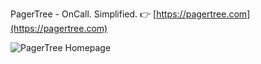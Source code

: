 PagerTree - OnCall. Simplified. 👉 [https://pagertree.com](https://pagertree.com)

![PagerTree Homepage](https://pagertree.com/lib_yteZXpJQdUuJWoOB/rjectuuwnem9w849.png?w=642&h=400&fit=crop&dpr=2)

